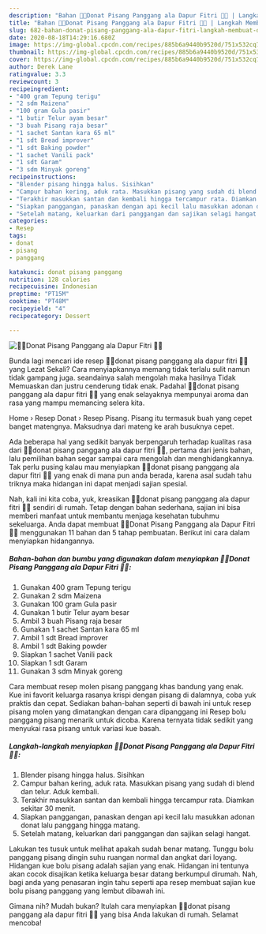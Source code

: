 ```yaml
---
description: "Bahan 🍩🍌Donat Pisang Panggang ala Dapur Fitri 🍌🍩 | Langkah Membuat 🍩🍌Donat Pisang Panggang ala Dapur Fitri 🍌🍩 Yang Sempurna"
title: "Bahan 🍩🍌Donat Pisang Panggang ala Dapur Fitri 🍌🍩 | Langkah Membuat 🍩🍌Donat Pisang Panggang ala Dapur Fitri 🍌🍩 Yang Sempurna"
slug: 682-bahan-donat-pisang-panggang-ala-dapur-fitri-langkah-membuat-donat-pisang-panggang-ala-dapur-fitri-yang-sempurna
date: 2020-08-18T14:29:16.680Z
image: https://img-global.cpcdn.com/recipes/885b6a9440b9520d/751x532cq70/🍩🍌donat-pisang-panggang-ala-dapur-fitri-🍌🍩-foto-resep-utama.jpg
thumbnail: https://img-global.cpcdn.com/recipes/885b6a9440b9520d/751x532cq70/🍩🍌donat-pisang-panggang-ala-dapur-fitri-🍌🍩-foto-resep-utama.jpg
cover: https://img-global.cpcdn.com/recipes/885b6a9440b9520d/751x532cq70/🍩🍌donat-pisang-panggang-ala-dapur-fitri-🍌🍩-foto-resep-utama.jpg
author: Derek Lane
ratingvalue: 3.3
reviewcount: 3
recipeingredient:
- "400 gram Tepung terigu"
- "2 sdm Maizena"
- "100 gram Gula pasir"
- "1 butir Telur ayam besar"
- "3 buah Pisang raja besar"
- "1 sachet Santan kara 65 ml"
- "1 sdt Bread improver"
- "1 sdt Baking powder"
- "1 sachet Vanili pack"
- "1 sdt Garam"
- "3 sdm Minyak goreng"
recipeinstructions:
- "Blender pisang hingga halus. Sisihkan"
- "Campur bahan kering, aduk rata. Masukkan pisang yang sudah di blend dan telur. Aduk kembali."
- "Terakhir masukkan santan dan kembali hingga tercampur rata. Diamkan sekitar 30 menit."
- "Siapkan panggangan, panaskan dengan api kecil lalu masukkan adonan donat lalu panggang hingga matang."
- "Setelah matang, keluarkan dari panggangan dan sajikan selagi hangat."
categories:
- Resep
tags:
- donat
- pisang
- panggang

katakunci: donat pisang panggang 
nutrition: 128 calories
recipecuisine: Indonesian
preptime: "PT15M"
cooktime: "PT48M"
recipeyield: "4"
recipecategory: Dessert

---
```



![🍩🍌Donat Pisang Panggang ala Dapur Fitri 🍌🍩](https://img-global.cpcdn.com/recipes/885b6a9440b9520d/751x532cq70/🍩🍌donat-pisang-panggang-ala-dapur-fitri-🍌🍩-foto-resep-utama.jpg)

Bunda lagi mencari ide resep 🍩🍌donat pisang panggang ala dapur fitri 🍌🍩 yang Lezat Sekali? Cara menyiapkannya memang tidak terlalu sulit namun tidak gampang juga. seandainya salah mengolah maka hasilnya Tidak Memuaskan dan justru cenderung tidak enak. Padahal 🍩🍌donat pisang panggang ala dapur fitri 🍌🍩 yang enak selayaknya mempunyai aroma dan rasa yang mampu memancing selera kita.

Home › Resep Donat › Resep Pisang. Pisang itu termasuk buah yang cepet banget matengnya. Maksudnya dari mateng ke arah busuknya cepet.

Ada beberapa hal yang sedikit banyak berpengaruh terhadap kualitas rasa dari 🍩🍌donat pisang panggang ala dapur fitri 🍌🍩, pertama dari jenis bahan, lalu pemilihan bahan segar sampai cara mengolah dan menghidangkannya. Tak perlu pusing kalau mau menyiapkan 🍩🍌donat pisang panggang ala dapur fitri 🍌🍩 yang enak di mana pun anda berada, karena asal sudah tahu triknya maka hidangan ini dapat menjadi sajian spesial.


Nah, kali ini kita coba, yuk, kreasikan 🍩🍌donat pisang panggang ala dapur fitri 🍌🍩 sendiri di rumah. Tetap dengan bahan sederhana, sajian ini bisa memberi manfaat untuk membantu menjaga kesehatan tubuhmu sekeluarga. Anda dapat membuat 🍩🍌Donat Pisang Panggang ala Dapur Fitri 🍌🍩 menggunakan 11 bahan dan 5 tahap pembuatan. Berikut ini cara dalam menyiapkan hidangannya.

<!--inarticleads1-->

##### Bahan-bahan dan bumbu yang digunakan dalam menyiapkan 🍩🍌Donat Pisang Panggang ala Dapur Fitri 🍌🍩:

1. Gunakan 400 gram Tepung terigu
1. Gunakan 2 sdm Maizena
1. Gunakan 100 gram Gula pasir
1. Gunakan 1 butir Telur ayam besar
1. Ambil 3 buah Pisang raja besar
1. Gunakan 1 sachet Santan kara 65 ml
1. Ambil 1 sdt Bread improver
1. Ambil 1 sdt Baking powder
1. Siapkan 1 sachet Vanili pack
1. Siapkan 1 sdt Garam
1. Gunakan 3 sdm Minyak goreng


Cara membuat resep molen pisang panggang khas bandung yang enak. Kue ini favorit keluarga rasanya krispi dengan pisang di dalamnya, coba yuk praktis dan cepat. Sediakan bahan-bahan seperti di bawah ini untuk resep pisang molen yang dimatangkan dengan cara dipanggang ini Resep bolu panggang pisang menarik untuk dicoba. Karena ternyata tidak sedikit yang menyukai rasa pisang untuk variasi kue basah. 

<!--inarticleads2-->

##### Langkah-langkah menyiapkan 🍩🍌Donat Pisang Panggang ala Dapur Fitri 🍌🍩:

1. Blender pisang hingga halus. Sisihkan
1. Campur bahan kering, aduk rata. Masukkan pisang yang sudah di blend dan telur. Aduk kembali.
1. Terakhir masukkan santan dan kembali hingga tercampur rata. Diamkan sekitar 30 menit.
1. Siapkan panggangan, panaskan dengan api kecil lalu masukkan adonan donat lalu panggang hingga matang.
1. Setelah matang, keluarkan dari panggangan dan sajikan selagi hangat.


Lakukan tes tusuk untuk melihat apakah sudah benar matang. Tunggu bolu panggang pisang dingin suhu ruangan normal dan angkat dari loyang. Hidangan kue bolu pisang adalah sajian yang enak. Hidangan ini tentunya akan cocok disajikan ketika keluarga besar datang berkumpul dirumah. Nah, bagi anda yang penasaran ingin tahu seperti apa resep membuat sajian kue bolu pisang panggang yang lembut dibawah ini. 

Gimana nih? Mudah bukan? Itulah cara menyiapkan 🍩🍌donat pisang panggang ala dapur fitri 🍌🍩 yang bisa Anda lakukan di rumah. Selamat mencoba!
